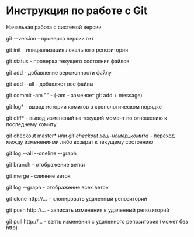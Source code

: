 # Инструкция по работе с Git

Начальная работа с системой версии

git --version - проверка версии гит

git init - инициализация локального репозитория

git status - проверка текущего состояния файлов

git add - добавление версионности файлу

git add --all - добавляет все файлы

git  commit -am "" - (-am - заменяет git add + message)

git log* - вывод истории комитов в хронологическом порядке

git diff* - вывод изменений на текущий момент по отношению к последнему комиту

git checkout master* или *git checkout хеш-номер_комита* - переход между изменениями либо возврат к текущему состоянию

git log --all --oneline --graph

git branch - отображение ветки

git merge - слияние  веток

git log --graph -  отображение всех веток

git clone http://... - клонировать удаленный репозиторий

git push http://... - записать изменения в удаленный репозиторий

git pull http://... - взять изменения с удаленного репозитория (может без http)



 